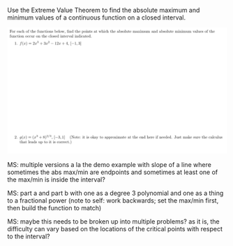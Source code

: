 Use the Extreme Value Theorem to find the absolute maximum and minimum values of a continuous function on a closed interval.

![](.AD3.md.upload/paste-0.9252731920228703)


MS: multiple versions a la the demo example with slope of a line where sometimes the abs max/min are endpoints and sometimes at least one of the max/min is inside the interval?

MS: part a and part b with one as a degree 3 polynomial and one as a thing to a fractional power (note to self: work backwards; set the max/min first, then build the function to match)

MS: maybe this needs to be broken up into multiple problems? as it is, the difficulty can vary based on the locations of the critical points with respect to the interval?